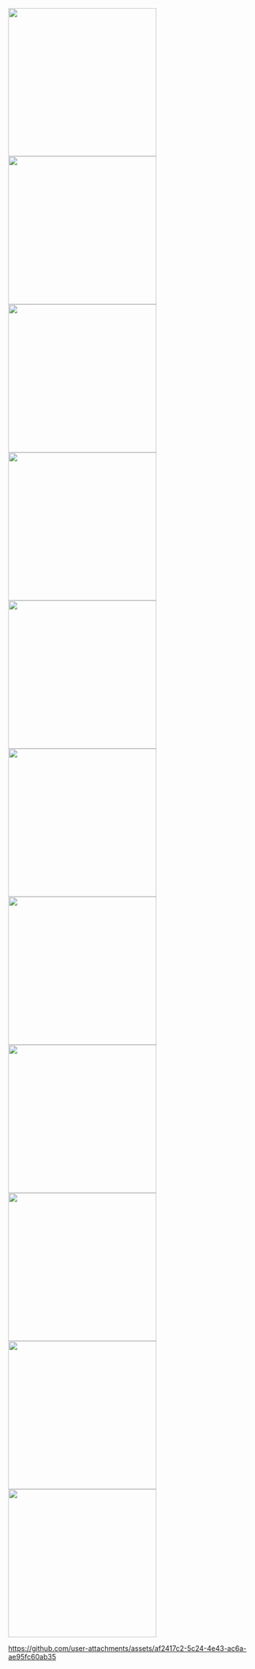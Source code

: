 <img src = "https://github.com/user-attachments/assets/42d72f64-80f6-4446-8cec-6d05f831c1cd" width = "300" />
<img src = "https://github.com/user-attachments/assets/c07b31ea-565e-4250-b097-ebe7032f2034" width = "300" />
<img src = "https://github.com/user-attachments/assets/bc8bcd67-bd77-43ce-8cde-d0f11a571241"  width = "300" />
<img src = "https://github.com/user-attachments/assets/b8202bc5-ee9e-427f-990a-85c0ddfc09e3" width = "300" />
<img src = "https://github.com/user-attachments/assets/2875b89f-dc07-4f25-8b35-afa5c308fb62"  width = "300" />
<img src = "https://github.com/user-attachments/assets/0c64e74e-d026-40cd-90a5-356d0e817689" width = "300" />
<img src = "https://github.com/user-attachments/assets/aaa81367-63db-4f85-844e-6e0c7e268191"  width = "300" />
<img src = "https://github.com/user-attachments/assets/81ace23d-34fe-484b-90f0-b53265a745b5"  width = "300" />
<img src = "https://github.com/user-attachments/assets/686c25eb-e87a-4f13-804d-a473d5ed9a1a"  width = "300" />
<img src = "https://github.com/user-attachments/assets/2fd6b416-0704-461b-bf2c-3fe2efaa899f"  width = "300" />
<img src = "https://github.com/user-attachments/assets/8f70e08c-5ea9-44cd-820c-5691a078693a"  width = "300" />





https://github.com/user-attachments/assets/af2417c2-5c24-4e43-ac6a-ae95fc60ab35

